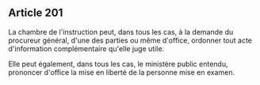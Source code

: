 Article 201
----
La chambre de l'instruction peut, dans tous les cas, à la demande du procureur
général, d'une des parties ou même d'office, ordonner tout acte d'information
complémentaire qu'elle juge utile.

Elle peut également, dans tous les cas, le ministère public entendu, prononcer
d'office la mise en liberté de la personne mise en examen.
